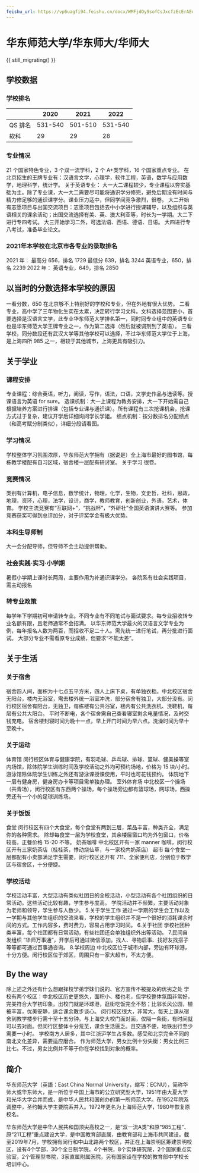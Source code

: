 ```yaml
---
feishu_url: https://vp6uagfi94.feishu.cn/docx/WMFjdOy9sofCsJxcfzEcErAEnog
---
```


# 华东师范大学/华东师大/华师大

{{ still_migrating() }}

## 学校数据

### 学校排名
|       |2020    | 2021    | 2022   |
|-------|--------|---------|--------|
| QS 排名 |531-540 | 501-510 | 531-540|
| 软科    |29      | 29      | 28     |

### 专业情况
21 个国家特色专业，3 个双一流学科，2 个 A+类学科，16 个国家重点专业。
在北京招生的王牌专业有：汉语言文学，心理学，软件工程，英语，数学与应用数学，地理科学，统计学。
关于英语专业：
大一大二课程较少，专业课程以夯实基础为主。除了专业课，大一大二需要尽可能将通识学分修完，避免后期没有时间与精力修足够的通识课学分。课业压力适中，但同学间竞争激烈，很卷。
大二开始有志愿项目与出国交流项目：志愿项目包括去中小学进行授课辅导，以及组织与英语相关的课余活动；出国交流选择有美、英、澳大利亚等，时长为一学期。大二下进行专四考试。
大三开始学习二外，可选法语、西语、德语、日语。
大四进行专八考试，准备毕业论文。

### 2021年本学校在北京市各专业的录取排名

2021 年：
最高分 656，排名 1729
最低分 639，排名 3244
英语专业，650，排名 2239
2022 年：
英语专业，649，排名 2850

## 以当时的分数选择本学校的原因

一看分数，650 在北京够不上特别好的学校和专业，但在外地有很大优势。
二看专业，高中学了三年物化生实在太累，决定转行学习文科。文科选择范围更小，首要选择是汉语言文学，此专业华东师范大学排名第一，同时同专业组中的英语专业也是华东师范大学王牌专业之一，作为第二选择（然后就被调剂到了英语）。
三看学校，同分数段还有武汉大学等其他学校可以选择，不过华东师范大学位于上海，是上海四所 985 之一，相较于其他城市，上海更具有吸引力。

## 关于学业

### 课程安排

专业课程：综合英语，听力，阅读，写作，语法，口语，文学史作品与选读等。授课语言为英语 for sure。
选课机制：大一上课程为教务安排，大一下开始需自己根据培养方案进行排课（包括专业课与通识课）。所有课程有三次抢课机会，抢课方式过于复杂，建议开学后详细询问学长学姐。
绩点机制：按分数排名分配绩点（和高考赋分制类似），详细分段请看图。

### 学习情况

学校整体学习氛围浓厚，华东师范大学拥有（据说是）全上海市最好的图书馆，每栋教学楼配有自习区域，宿舍楼一层配有研讨室。
关于学习
很卷。

### 竞赛情况

类别有计算机，电子信息，数学统计，物理，化学，生物，文史哲，社科，思政，地理，资环，心理，法学，设计，商学，教师教育，创新创业，外语，艺术，体育。
学校主流竞赛有“互联网+”，“挑战杯”，“外研社”全国英语演讲大赛等。
参加竞赛获奖可得到总评加分，对于评奖学金有极大优势。

### 本科生导师制

大一会分配导师，但导师不会主动提供帮助。

### 社会实践·实习·小学期

暑假小学期上课时长两周，主要作用为补通识课学分。
各院系有社会实践项目，需主动报名

### 转专业政策

每学年下学期初可申请转专业。不同专业有不同笔试与面试要求。每专业招收转专业名额有限，且老师通常不会招满。
以华东师范大学最火的汉语言文学专业为例，每年报名人数为两百，而招收不足二十人。需先统一进行笔试，再分批进行面试。
大部分专业不需看原专业成绩，但要求“不能太差”。

## 关于生活

### 关于宿舍

宿舍四人间，面积为十七点五平方米，四人上床下桌，有单独衣柜。中北校区宿舍无阳台，楼内无浴室，需去楼外统一浴室冲洗，部分宿舍有独卫，大部分没有。闵行校区宿舍有阳台，无独卫，每栋楼有公共浴室，楼内有公共洗衣机、洗鞋机，每层有公共大阳台。
平时不断电，各个宿舍需自己查看寝室剩余电量情况，及时交钱充电。
宿舍楼封寝时间为晚十一点，早上开门时间为早六点。洗澡时间为早十至晚十。

### 关于运动

体育馆
闵行校区体育与健康学院，有羽毛球、乒乓球、排球、篮球、健美操等室内场馆，除体院学生训练时间及学校活动之外均可预约场地，价格为 15 块/小时。
游泳馆除体院学生训练之外还有游泳课授课使用，平时也可花钱预约。
体院地下一层有健身房，健身房办卡等项目需单独办理。
室外体育场
中北校区一个操场（共青场），闵行校区有东西两个操场，每个操场旁边都有篮球场，网球场，西操旁还有一个小的足球训练场。

### 关于饭饭

食堂
闵行校区有四个大食堂，每个食堂有两到三层，菜品丰富，种类齐全，满足你的各种需求。
除却每食堂一层为学校食堂，其余楼层窗口均为外包窗口，价格较高，正餐价格 15-20 不等。
奶茶咖啡
中北校区开有一家 manner 咖啡，闵行校区开有三家奶茶店（桂桂茶，悸动烧仙草，与一家校内奶茶店）
超市
每个食堂一层都配有小卖部满足学生需要，闵行校区还开有 711、全家便利店，分别位于教学区与宿舍区，十分便捷。

### 学校活动

学校活动丰富，大型活动有类似社团日的全校活动，小型活动有各个社团组织的日常活动。这些活动比较有趣，学生参与度高。
学院活动并不频繁，主要活动对象为老师和领导，学生参与人数少。 5.关于学生工作
通过一学期的学生会工作以及一学期与其他学生组织的交流来看，学校的学生组织并不是一个很好的消耗课余时间的方式。工作内容多，费时费力，容易占用学习时间。 6.关于社团
学校社团种类丰富，每个社团都有日常活动，有些社团还会单独组织外出等活动。 7.民间自发组织
“华师万事通”，开学后可通过微信添加。找人、寻物启事、找好友找搭子等等都可通过百事通咨询。 8.学校周边
中北校区位于城市内部，旁边有环球港，十分方便。闵行校区位于郊区，周围只有一家大超市，不太方便。

## By the way

除上述之外还有什么想跟择校学弟学妹们说的、官方宣传不被提及的优劣之处
学校有两个校区：中北校区历史更悠久，面积小、楼也老，但学校整体氛围非常好，完美符合大学初印象。出校门就是环球港，逛街吃饭完全不愁；比邻长风公园，植被丰富，优美安静，适合课余散步谈心。
闵行校区很大，非常大，每天上课从宿舍到教学楼步行需十至十五分钟。与上海交大校门面对面，仅隔一条街，有时间就可以去对面。但闵行区整体十分荒芜，课余生活匮乏。且交通不便，地铁出行至少需要一小时。
学校南方人居多，其中江浙沪学生占多数。感受和北京完全不同的南北文化差异，需要适应磨合。
作为师范大学，男女比例十分失衡：男女比例三比七。不过，男女比例并不等于你在学校找到对象的概率。

## 简介

华东师范大学（英語：East China Normal University，缩写：ECNU），简称华师大或华东师大，是一所位于中国上海市的公立研究型大学，1951年由大夏大学和光华大学合并而成，是中华人民共和国创办的第一所师范大学。在1952年院系调整中，圣约翰大学主要院系并入。1972年更名为上海师范大学，1980年恢复原校名。

华东师范大学是中华人民共和国顶尖高校之一，是“双一流A类”和原“985工程”、原“211工程”重点建设大学，是中国教育部直属，由教育部和上海市共同建设。截至2019年7月，学校拥有闵行和中山北路两个校区，并正在上海崇明区筹建崇明校区，设有4个学部，30个全日制学院，4个书院，8个实体研究院，2个国家重点实验室，2个管理型书院，3家直属附属医院，另有国家设在学校的教育部中学校长培训中心。
